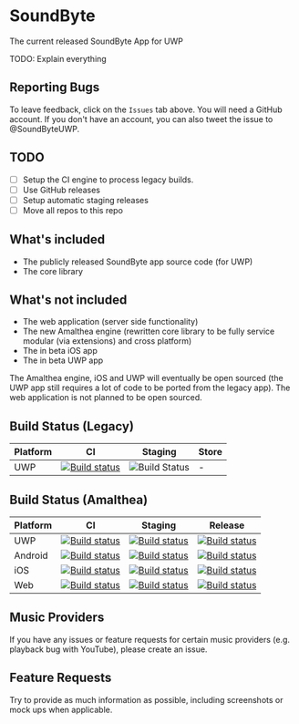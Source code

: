 # SoundByte
The current released SoundByte App for UWP

TODO: Explain everything

## Reporting Bugs

To leave feedback, click on the `Issues` tab above. You will need a GitHub account. If you don't have an account, you can also tweet the issue to @SoundByteUWP.

## TODO
- [ ] Setup the CI engine to process legacy builds.
- [ ] Use GitHub releases
- [ ] Setup automatic staging releases
- [ ] Move all repos to this repo

## What's included
- The publicly released SoundByte app source code (for UWP)
- The core library 

## What's not included
- The web application (server side functionality)
- The new Amalthea engine (rewritten core library to be fully service modular (via extensions) and cross platform)
- The in beta iOS app
- The in beta UWP app

The Amalthea engine, iOS and UWP will eventually be open sourced (the UWP app still requires a lot of code to be ported from the legacy app). The web application is not planned to be open sourced.

## Build Status (Legacy)

|Platform|CI|Staging|Store|
|---|---|---|---|
| UWP | [![Build status](https://dev.azure.com/SoundByte/SoundByte/_apis/build/status/UWP%20Build%20(Legacy))](https://dev.azure.com/SoundByte/SoundByte/_build/latest?definitionId=14) | ![Build Status](https://vsrm.dev.azure.com/SoundByte/_apis/public/Release/badge/1e68b765-71a7-467e-b205-edb6c6ce9d91/2/2) | - |

## Build Status (Amalthea)

|Platform|CI|Staging|Release|
|---|---|---|---|
| UWP | [![Build status](https://dev.azure.com/soundbyte/SoundByte%20Build%20Process/_apis/build/status/UWP-CI)](https://dev.azure.com/soundbyte/SoundByte%20Build%20Process/_build/latest?definitionId=21) | [![Build status](https://dev.azure.com/soundbyte/SoundByte%20Build%20Process/_apis/build/status/UWP-Staging)](https://dev.azure.com/soundbyte/SoundByte%20Build%20Process/_build/latest?definitionId=22) | [![Build status](https://dev.azure.com/soundbyte/SoundByte%20Build%20Process/_apis/build/status/UWP-Production)](https://dev.azure.com/soundbyte/SoundByte%20Build%20Process/_build/latest?definitionId=23) |
| Android | [![Build status](https://dev.azure.com/soundbyte/SoundByte%20Build%20Process/_apis/build/status/Android-CI)](https://dev.azure.com/soundbyte/SoundByte%20Build%20Process/_build/latest?definitionId=24) | [![Build status](https://dev.azure.com/soundbyte/SoundByte%20Build%20Process/_apis/build/status/Android-Staging)](https://dev.azure.com/soundbyte/SoundByte%20Build%20Process/_build/latest?definitionId=25) | [![Build status](https://dev.azure.com/soundbyte/SoundByte%20Build%20Process/_apis/build/status/Android-Production)](https://dev.azure.com/soundbyte/SoundByte%20Build%20Process/_build/latest?definitionId=26) |
| iOS | [![Build status](https://dev.azure.com/soundbyte/SoundByte%20Build%20Process/_apis/build/status/iOS-CI)](https://dev.azure.com/soundbyte/SoundByte%20Build%20Process/_build/latest?definitionId=27) | [![Build status](https://dev.azure.com/soundbyte/SoundByte%20Build%20Process/_apis/build/status/iOS-Staging)](https://dev.azure.com/soundbyte/SoundByte%20Build%20Process/_build/latest?definitionId=28) | [![Build status](https://dev.azure.com/soundbyte/SoundByte%20Build%20Process/_apis/build/status/iOS-Production)](https://dev.azure.com/soundbyte/SoundByte%20Build%20Process/_build/latest?definitionId=29) |
| Web | [![Build status](https://dev.azure.com/soundbyte/SoundByte%20Build%20Process/_apis/build/status/Web-CI)](https://dev.azure.com/soundbyte/SoundByte%20Build%20Process/_build/latest?definitionId=19) | [![Build status](https://dev.azure.com/soundbyte/SoundByte%20Build%20Process/_apis/build/status/Web-Staging)](https://dev.azure.com/soundbyte/SoundByte%20Build%20Process/_build/latest?definitionId=18) | [![Build status](https://dev.azure.com/soundbyte/SoundByte%20Build%20Process/_apis/build/status/Web-Production)](https://dev.azure.com/soundbyte/SoundByte%20Build%20Process/_build/latest?definitionId=20) |

## Music Providers
If you have any issues or feature requests for certain music providers (e.g. playback bug with YouTube), please create an issue.

## Feature Requests
Try to provide as much information as possible, including screenshots or mock ups when applicable.
